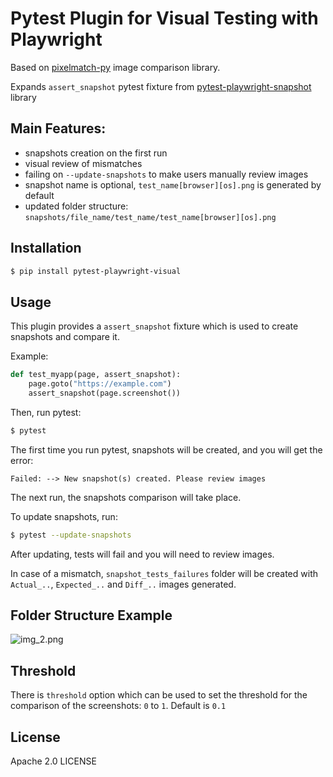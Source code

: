 # Pytest Plugin for Visual Testing with Playwright

Based on [pixelmatch-py](https://github.com/whtsky/pixelmatch-py) image comparison library.

Expands `assert_snapshot` pytest fixture from [pytest-playwright-snapshot](https://github.com/kumaraditya303/pytest-playwright-snapshot) library 

## Main Features:
- snapshots creation on the first run
- visual review of mismatches
- failing on `--update-snapshots` to make users manually review images
- snapshot name is optional, `test_name[browser][os].png` is generated by default
- updated folder structure: `snapshots/file_name/test_name/test_name[browser][os].png`

## Installation

```bash
$ pip install pytest-playwright-visual
```

## Usage

This plugin provides a `assert_snapshot` fixture which is used to create snapshots and compare it.

Example:

```python
def test_myapp(page, assert_snapshot):
    page.goto("https://example.com")
    assert_snapshot(page.screenshot())
```
Then, run pytest:
```bash
$ pytest
```
The first time you run pytest, snapshots will be created, and you will get the error:

```console
Failed: --> New snapshot(s) created. Please review images
```

The next run, the snapshots comparison will take place. 

To update snapshots, run:

```bash
$ pytest --update-snapshots
```

After updating, tests will fail and you will need to review images.

In case of a mismatch, `snapshot_tests_failures` folder will be created with `Actual_..`, `Expected_..` and `Diff_..` images generated.

## Folder Structure Example

![img_2.png](img_2.png)

## Threshold
There is `threshold`  option which can be used to set the threshold for the comparison of the screenshots:
`0` to `1`.
Default is `0.1`

## License

Apache 2.0 LICENSE
